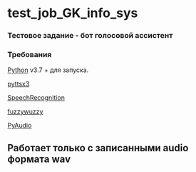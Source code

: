 # test_job_GK_info_sys

### Тестовое задание - бот голосовой ассистент


### Требования


[Python](https://www.python.org/downloads/) v3.7 +  для запуска.

[pyttsx3](https://pypi.org/project/pyttsx3/)

[SpeechRecognition](https://pypi.org/project/SpeechRecognition/)

[fuzzywuzzy](https://pypi.org/project/fuzzywuzzy/)

[PyAudio](https://pypi.org/project/PyAudio/)


## Работает только с записанными audio формата wav
